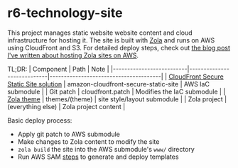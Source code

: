 # r6-technology-site
This project manages static website website content and cloud infrastructure for hosting it. The site is built with [Zola](https://getzola.org) and runs on AWS using CloudFront and S3. For detailed deploy steps, check out [the blog post I've written about hosting Zola sites on AWS](https://r6.technology/posts/quickly-deploying-zola-static-sites-to-aws/).

TL;DR:
| Component               | Path                       | Note                                  |
|--------------------------|----------------------------|---------------------------------------|
| [CloudFront Secure Static Site solution](https://github.com/aws-samples/amazon-cloudfront-secure-static-site) | amazon-cloudfront-secure-static-site | AWS IaC submodule                      |
| Git patch                | cloudfront.patch          | Modifies the IaC submodule           |
| [Zola theme](https://www.getzola.org/themes/)               | themes/(theme)            | site style/layout submodule           |
| Zola project             | (everything else)         | Zola project content                 |

Basic deploy process:
 - Apply git patch to AWS submodule
 - Make changes to Zola content to modify the site
 - `zola build` the site into the AWS submodule's `www/` directory
 - Run AWS SAM [steps](https://github.com/aws-samples/amazon-cloudfront-secure-static-site?tab=readme-ov-file#customizing-the-solution) to generate and deploy templates
